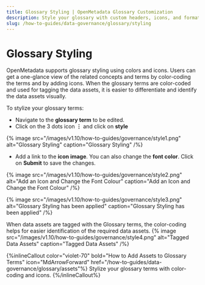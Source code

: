 ```yaml
---
title: Glossary Styling | OpenMetadata Glossary Customization
description: Style your glossary with custom headers, icons, and formats to reflect organizational tone and branding.
slug: /how-to-guides/data-governance/glossary/styling
---
```


# Glossary Styling

OpenMetadata supports glossary styling using colors and icons. Users can get a one-glance view of the related concepts and terms by color-coding the terms and by adding icons. When the glossary terms are color-coded and used for tagging the data assets, it is easier to differentiate and identify the data assets visually.

To stylize your glossary terms:
- Navigate to the **glossary term** to be edited.
- Click on the 3 dots icon **⋮** and click on **style**

{% image
src="/images/v1.10/how-to-guides/governance/style1.png"
alt="Glossary Styling"
caption="Glossary Styling"
/%}

- Add a link to the **icon image**. You can also change the **font color**. Click on **Submit** to save the changes.

{% image
src="/images/v1.10/how-to-guides/governance/style2.png"
alt="Add an Icon and Change the Font Colour"
caption="Add an Icon and Change the Font Colour"
/%}

{% image
src="/images/v1.10/how-to-guides/governance/style3.png"
alt="Glossary Styling has been applied"
caption="Glossary Styling has been applied"
/%}

When data assets are tagged with the Glossary terms, the color-coding helps for easier identification of the required data assets.
{% image
src="/images/v1.10/how-to-guides/governance/style4.png"
alt="Tagged Data Assets"
caption="Tagged Data Assets"
/%}

{%inlineCallout
  color="violet-70"
  bold="How to Add Assets to Glossary Terms"
  icon="MdArrowForward"
  href="/how-to-guides/data-governance/glossary/assets"%}
  Stylize your glossary terms with color-coding and icons.
{%/inlineCallout%}